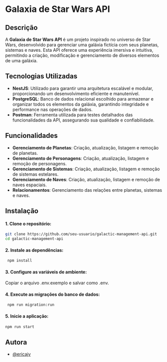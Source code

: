 # Galaxia de Star Wars API

## Descrição
A **Galaxia de Star Wars API** é um projeto inspirado no universo de Star Wars, desenvolvido para gerenciar uma galáxia fictícia com seus planetas, sistemas e naves. Esta API oferece uma experiência imersiva e intuitiva, permitindo a criação, modificação e gerenciamento de diversos elementos de uma galáxia.

## Tecnologias Utilizadas
- **NestJS**: Utilizado para garantir uma arquitetura escalável e modular, proporcionando um desenvolvimento eficiente e manutenível.
- **PostgreSQL**: Banco de dados relacional escolhido para armazenar e organizar todos os elementos da galáxia, garantindo integridade e performance nas operações de dados.
- **Postman**: Ferramenta utilizada para testes detalhados das funcionalidades da API, assegurando sua qualidade e confiabilidade.

## Funcionalidades
- **Gerenciamento de Planetas**: Criação, atualização, listagem e remoção de planetas.
- **Gerenciamento de Personagens**: Criação, atualização, listagem e remoção de personagens.
- **Gerenciamento de Sistemas**: Criação, atualização, listagem e remoção de sistemas estelares.
- **Gerenciamento de Naves**: Criação, atualização, listagem e remoção de naves espaciais.
- **Relacionamentos**: Gerenciamento das relações entre planetas, sistemas e naves.

## Instalação

#### 1. Clone o repositório:

   ```bash
   git clone https://github.com/seu-usuario/galactic-management-api.git
   cd galactic-management-api
   ```

#### 2. Instale as dependências:

   ```bash
    npm install 
   ```
    
#### 3. Configure as variáveis de ambiente:

   Copiar o arquivo .env.exemplo e salvar como .env. 

#### 4.  Execute as migrações do banco de dados:

   ```bash
    npm run migration:run
   ```
#### 5.  Inicie a aplicação:
   ```bash
  npm run start
 ```


## Autora

- [@ericajv](https://github.com/ericajv)

